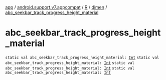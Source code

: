 [app](../../../index.md) / [android.support.v7.appcompat](../../index.md) / [R](../index.md) / [dimen](index.md) / [abc_seekbar_track_progress_height_material](.)

# abc_seekbar_track_progress_height_material

`static val abc_seekbar_track_progress_height_material: `[`Int`](https://kotlinlang.org/api/latest/jvm/stdlib/kotlin/-int/index.html)
`static val abc_seekbar_track_progress_height_material: `[`Int`](https://kotlinlang.org/api/latest/jvm/stdlib/kotlin/-int/index.html)
`static val abc_seekbar_track_progress_height_material: `[`Int`](https://kotlinlang.org/api/latest/jvm/stdlib/kotlin/-int/index.html)
`static val abc_seekbar_track_progress_height_material: `[`Int`](https://kotlinlang.org/api/latest/jvm/stdlib/kotlin/-int/index.html)
